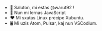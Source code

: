 - 👋 Saluton, mi estas @warut92 !
- 🌱 Nun mi lernas JavaScript
- ❤️ Mi sxatas Linux precipe Xubuntu.
- 🖥 Mi uzis Atom, Pulsar, kaj nun VSCodium.

<!---
warut92/warut92 is a ✨ special ✨ repository because its `README.md` (this file) appears on your GitHub profile.
You can click the Preview link to take a look at your changes.
--->
